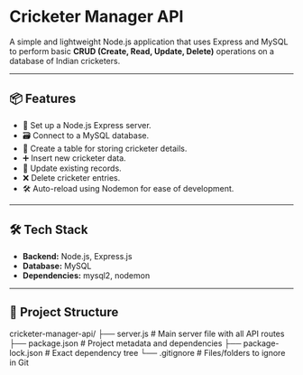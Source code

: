 # Cricketer Manager API

A simple and lightweight Node.js application that uses Express and MySQL to perform basic **CRUD (Create, Read, Update, Delete)** operations on a database of Indian cricketers.

---

## 📦 Features

- 🚀 Set up a Node.js Express server.
- 🗃️ Connect to a MySQL database.
- 🧱 Create a table for storing cricketer details.
- ➕ Insert new cricketer data.
- 🔁 Update existing records.
- ❌ Delete cricketer entries.
- 🛠️ Auto-reload using Nodemon for ease of development.

---

## 🛠️ Tech Stack

- **Backend:** Node.js, Express.js
- **Database:** MySQL
- **Dependencies:** mysql2, nodemon

---

## 📂 Project Structure
cricketer-manager-api/
├── server.js             # Main server file with all API routes
├── package.json          # Project metadata and dependencies
├── package-lock.json     # Exact dependency tree
└── .gitignore            # Files/folders to ignore in Git

